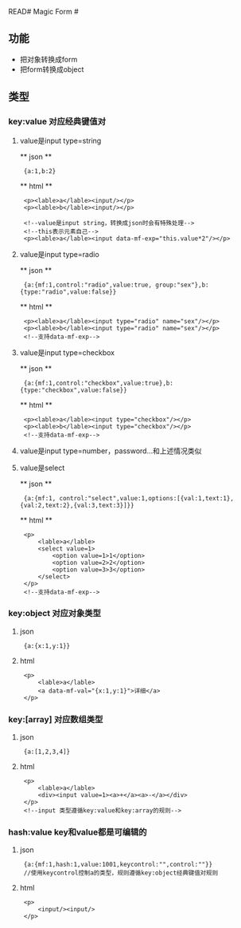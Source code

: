 READ# Magic Form #

## 功能
- 把对象转换成form
- 把form转换成object

## 类型

### key:value 对应经典键值对

1. value是input type=string

	** json **

		{a:1,b:2}

	** html **

		<p><lable>a</lable><input/></p>
		<p><lable>b</lable><input/></p>
		
		<!--value是input string，转换成json时会有特殊处理-->
		<!--this表示元素自己-->
		<p><lable>a</lable><input data-mf-exp="this.value*2"/></p>
		
2. value是input type=radio

	** json **
	
		{a:{mf:1,control:"radio",value:true, group:"sex"},b:{type:"radio",value:false}}
		
	** html **
		
		<p><lable>a</lable><input type="radio" name="sex"/></p>
		<p><lable>b</lable><input type="radio" name="sex"/></p>
		<!--支持data-mf-exp-->
	
3. value是input type=checkbox		
	
	** json **
	
		{a:{mf:1,control:"checkbox",value:true},b:{type:"checkbox",value:false}}
		
	** html **
		
		<p><lable>a</lable><input type="checkbox"/></p>
		<p><lable>b</lable><input type="checkbox"/></p>
		<!--支持data-mf-exp-->

4. value是input type=number，password...和上述情况类似		
5. value是select		
	
	** json **
	
		{a:{mf:1, control:"select",value:1,options:[{val:1,text:1},{val:2,text:2},{val:3,text:3}]}}
		
	** html **
		
		<p>
			<lable>a</lable>
			<select value=1>
				<option value=1>1</option>
				<option value=2>2</option>
				<option value=3>3</option>
			</select>
		</p>
		<!--支持data-mf-exp-->
		

### key:object	对应对象类型

1. json

		{a:{x:1,y:1}}
	
2. html

		<p>
			<lable>a</lable>
			<a data-mf-val="{x:1,y:1}">详细</a>
		</p>


### key:[array]	对应数组类型

1. json

		{a:[1,2,3,4]}
2. html

		<p>
			<lable>a</lable>
			<div><input value=1><a>+</a><a>-</a></div>
		</p>
		<!--input 类型遵循key:value和key:array的规则-->


### hash:value	key和value都是可编辑的

1. json

		{a:{mf:1,hash:1,value:1001,keycontrol:"",control:""}}
		//使用keycontrol控制a的类型，规则遵循key:object经典键值对规则
		
2. html		

		<p>
			<input/><input/>
		</p>
